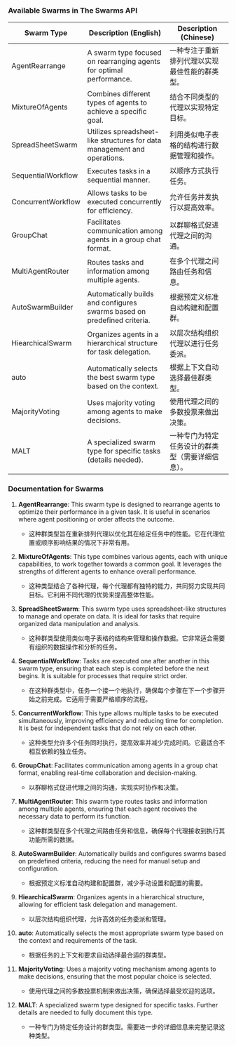 ### Available Swarms in The Swarms API

| Swarm Type           | Description (English)                                                      | Description (Chinese)                                                      |
|----------------------|-----------------------------------------------------------------------------|----------------------------------------------------------------------------|
| AgentRearrange       | A swarm type focused on rearranging agents for optimal performance.         | 一种专注于重新排列代理以实现最佳性能的群类型。                               |
| MixtureOfAgents      | Combines different types of agents to achieve a specific goal.              | 结合不同类型的代理以实现特定目标。                                         |
| SpreadSheetSwarm     | Utilizes spreadsheet-like structures for data management and operations.    | 利用类似电子表格的结构进行数据管理和操作。                                 |
| SequentialWorkflow   | Executes tasks in a sequential manner.                                      | 以顺序方式执行任务。                                                       |
| ConcurrentWorkflow   | Allows tasks to be executed concurrently for efficiency.                    | 允许任务并发执行以提高效率。                                               |
| GroupChat            | Facilitates communication among agents in a group chat format.             | 以群聊格式促进代理之间的沟通。                                             |
| MultiAgentRouter     | Routes tasks and information among multiple agents.                         | 在多个代理之间路由任务和信息。                                             |
| AutoSwarmBuilder     | Automatically builds and configures swarms based on predefined criteria.    | 根据预定义标准自动构建和配置群。                                           |
| HiearchicalSwarm     | Organizes agents in a hierarchical structure for task delegation.           | 以层次结构组织代理以进行任务委派。                                         |
| auto                 | Automatically selects the best swarm type based on the context.             | 根据上下文自动选择最佳群类型。                                             |
| MajorityVoting       | Uses majority voting among agents to make decisions.                        | 使用代理之间的多数投票来做出决策。                                         |
| MALT                 | A specialized swarm type for specific tasks (details needed).               | 一种专门为特定任务设计的群类型（需要详细信息）。                           |

### Documentation for Swarms

1. **AgentRearrange**: This swarm type is designed to rearrange agents to optimize their performance in a given task. It is useful in scenarios where agent positioning or order affects the outcome.
   - 这种群类型旨在重新排列代理以优化其在给定任务中的性能。它在代理位置或顺序影响结果的情况下非常有用。

2. **MixtureOfAgents**: This type combines various agents, each with unique capabilities, to work together towards a common goal. It leverages the strengths of different agents to enhance overall performance.
   - 这种类型结合了各种代理，每个代理都有独特的能力，共同努力实现共同目标。它利用不同代理的优势来提高整体性能。

3. **SpreadSheetSwarm**: This swarm type uses spreadsheet-like structures to manage and operate on data. It is ideal for tasks that require organized data manipulation and analysis.
   - 这种群类型使用类似电子表格的结构来管理和操作数据。它非常适合需要有组织的数据操作和分析的任务。

4. **SequentialWorkflow**: Tasks are executed one after another in this swarm type, ensuring that each step is completed before the next begins. It is suitable for processes that require strict order.
   - 在这种群类型中，任务一个接一个地执行，确保每个步骤在下一个步骤开始之前完成。它适用于需要严格顺序的流程。

5. **ConcurrentWorkflow**: This type allows multiple tasks to be executed simultaneously, improving efficiency and reducing time for completion. It is best for independent tasks that do not rely on each other.
   - 这种类型允许多个任务同时执行，提高效率并减少完成时间。它最适合不相互依赖的独立任务。

6. **GroupChat**: Facilitates communication among agents in a group chat format, enabling real-time collaboration and decision-making.
   - 以群聊格式促进代理之间的沟通，实现实时协作和决策。

7. **MultiAgentRouter**: This swarm type routes tasks and information among multiple agents, ensuring that each agent receives the necessary data to perform its function.
   - 这种群类型在多个代理之间路由任务和信息，确保每个代理接收到执行其功能所需的数据。

8. **AutoSwarmBuilder**: Automatically builds and configures swarms based on predefined criteria, reducing the need for manual setup and configuration.
   - 根据预定义标准自动构建和配置群，减少手动设置和配置的需要。

9. **HiearchicalSwarm**: Organizes agents in a hierarchical structure, allowing for efficient task delegation and management.
   - 以层次结构组织代理，允许高效的任务委派和管理。

10. **auto**: Automatically selects the most appropriate swarm type based on the context and requirements of the task.
    - 根据任务的上下文和要求自动选择最合适的群类型。

11. **MajorityVoting**: Uses a majority voting mechanism among agents to make decisions, ensuring that the most popular choice is selected.
    - 使用代理之间的多数投票机制来做出决策，确保选择最受欢迎的选项。

12. **MALT**: A specialized swarm type designed for specific tasks. Further details are needed to fully document this type.
    - 一种专门为特定任务设计的群类型。需要进一步的详细信息来完整记录这种类型。
